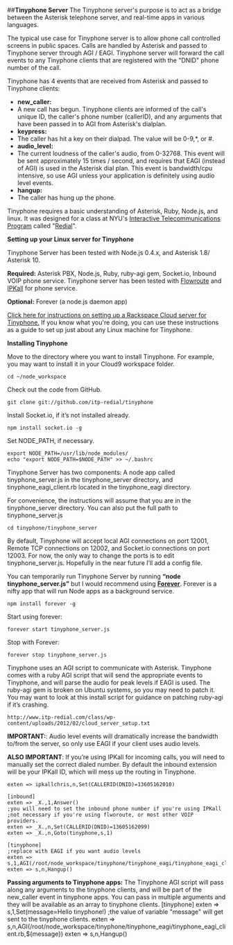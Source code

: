 ##**Tinyphone Server**
The Tinyphone server's purpose is to act as a bridge between the Asterisk telephone server, and real-time apps in various languages.

The typical use case for Tinyphone server is to allow phone call controlled screens in public spaces.  Calls are handled by Asterisk and passed to Tinyphone server through AGI / EAGI.  Tinyphone server will forward the call events to any Tinyphone clients that are registered with the "DNID" phone number of the call.

Tinyphone has 4 events that are received from Asterisk and passed to Tinyphone clients:
 - **new_caller:**
  - A new call has begun.  Tinyphone clients are informed of the call's unique ID, the caller's phone number (callerID), and any arguments that have been passed in to AGI from Asterisk's dialplan.
 - **keypress:**
  - The caller has hit a key on their dialpad.  The value will be 0-9,*, or #.
 - **audio_level:**
  - The current loudness of the caller's audio, from 0-32768.  This event will be sent approximately 15 times / second, and requires that EAGI (instead of AGI) is used in the Asterisk dial plan.  This event is bandwidth/cpu intensive, so use AGI unless your application is definitely using audio level events.
 - **hangup:**
  - The caller has hung up the phone.

Tinyphone requires a basic understanding of Asterisk, Ruby, Node.js, and linux.  It was designed for a class at NYU's [Interactive Telecommunications Program][1] called "[Redial][2]". 

**Setting up your Linux server for Tinyphone**

Tinyphone Server has been tested with Node.js 0.4.x, and Asterisk 1.8/ Asterisk 10.

**Required:** Asterisk PBX, Node.js, Ruby, ruby-agi gem, Socket.io, Inbound VOIP phone service.  Tinyphone server has been tested with [Flowroute](http://www.flowroute.com) and [IPKall](http://ipkall.com) for phone service.

**Optional:** Forever (a node.js daemon app) 

[Click here for instructions on setting up a Rackspace Cloud server for Tinyphone.](http://www.itp-redial.com/class/weekly-notes/week-7-notes/asterisk-on-rackspace-cloud)  If you know what you're doing, you can use these instructions as a guide to set up just about any Linux machine for Tinyphone.

**Installing Tinyphone**

Move to the directory where you want to install Tinyphone. For example, you may want to install it in your Cloud9 workspace folder.

    cd ~/node_workspace
Check out the code from GitHub.

    git clone git://github.com/itp-redial/tinyphone
Install Socket.io, if it’s not installed already.

    npm install socket.io -g
Set NODE_PATH, if necessary.

    export NODE_PATH=/usr/lib/node_modules/
    echo "export NODE_PATH=$NODE_PATH" >> ~/.bashrc
Tinyphone Server has two components: A node app called tinyphone\_server.js in the tinyphone\_server directory, and tinyphone\_eagi\_client.rb located in the tinyphone_eagi directory.

For convenience, the instructions will assume that you are in the tinyphone\_server directory. You can also put the full path to tinyphone\_server.js

    cd tinyphone/tinyphone_server
By default, Tinyphone will accept local AGI connections on port 12001, Remote TCP connections on 12002, and Socket.io connections on port 12003. For now, the only way to change the ports is to edit tinyphone_server.js. Hopefully in the near future I’ll add a config file.

You can temporarily run Tinyphone Server by running **“node tinyphone_server.js”** but I would recommend using [**Forever**](https://github.com/nodejitsu/forever). Forever is a nifty app that will run Node apps as a background service.

    npm install forever -g

Start using forever:

    forever start tinyphone_server.js

Stop with Forever:

    forever stop tinyphone_server.js

Tinyphone uses an AGI script to communicate with Asterisk. Tinyphone comes with a ruby AGI script that will send the appropriate events to Tinyphone, and will parse the audio for peak levels if EAGI is used.
The ruby-agi gem is broken on Ubuntu systems, so you may need to patch it. You may want to look at this install script for guidance on patching ruby-agi if it’s crashing.

    http://www.itp-redial.com/class/wp-content/uploads/2012/02/cloud_server_setup.txt

**IMPORTANT:**: Audio level events will dramatically increase the bandwidth to/from the server, so only use EAGI if your client uses audio levels.

**ALSO IMPORTANT**: If you’re using IPKall for incoming calls, you will need to manually set the correct dialed number.  By default the inbound extension will be your IPKall ID, which will mess up the routing in Tinyphone.

    exten => ipkallchris,n,Set(CALLERID(DNID)=13605162010)
 
    [inbound]
    exten => _X.,1,Answer()
    ;you will need to set the inbound phone number if you're using IPKall
    ;not necessary if you're using flworoute, or most other VOIP providers.
    exten => _X.,n,Set(CALLERID(DNID)=13605162099)
    exten => _X.,n,Goto(tinyphone,s,1)
    
    [tinyphone]
    ;replace with EAGI if you want audio levels
    exten => s,1,AGI(/root/node_workspace/tinyphone/tinyphone_eagi/tinyphone_eagi_client.rb)
    exten => s,n,Hangup()


**Passing arguments to Tinyphone apps:**
The Tinyphone AGI script will pass along any arguments to the tinyphone clients, and will be part of the new_caller event in tinyphone apps.  You can pass in multiple arguments and they will be available as an array to tinyphone clients.
    [tinyphone]
    exten => s,1,Set(message=Hello tinyphone!)
    ;the value of variable "message" will get sent to the tinyphone clients.
    exten => s,n,AGI(/root/node_workspace/tinyphone/tinyphone_eagi/tinyphone_eagi_client.rb,${message})
    exten => s,n,Hangup()

  [1]: http://itp.nyu.edu
  [2]: http://www.itp-redial.com